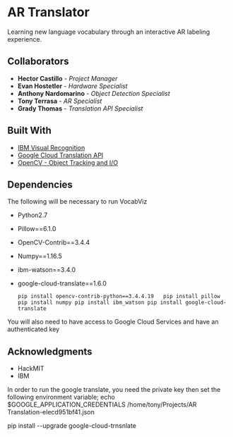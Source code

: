 # AR Translator

Learning new language vocabulary through an interactive AR labeling experience.


## Collaborators

* **Hector Castillo** - *Project Manager*
* **Evan Hostetler** - *Hardware Specialist*
* **Anthony Nardomarino** - *Object Detection Specialist* 
* **Tony Terrasa** - *AR Specialist* 
* **Grady Thomas** - *Translation API Specialist* 

## Built With

* [IBM Visual Recognition](https://cloud.ibm.com/catalog/services/visual-recognition)
* [Google Cloud Translation API](https://cloud.google.com/translate/?utm_source=google&utm_medium=cpc&utm_campaign=na-US-all-en-dr-bkws-all-all-trial-e-dr-1007179&utm_content=text-ad-none-any-DEV_c-CRE_297670894993-ADGP_Hybrid+%7C+AW+SEM+%7C+BKWS+%7C+US+%7C+en+%7C+EXA+~+ML/AI+~+Translation+API+~+google+cloud+translate-KWID_43700037004364741-kwd-166600839370&utm_term=KW_google%20cloud%20translate-ST_google+cloud+translate&gclid=Cj0KCQjwn_LrBRD4ARIsAFEQFKue6OWXW_-XTgIPRACTeE5FLx12wreHO63RJapJ-rZMMRt2lUtndhgaAvfXEALw_wcB)
* [OpenCV - Object Tracking and I/O](https://https://opencv.org/)


## Dependencies
The following will be necessary to run VocabViz

- Python2.7
- Pillow==6.1.0
- OpenCV-Contrib==3.4.4
- Numpy==1.16.5
- ibm-watson==3.4.0
- google-cloud-translate==1.6.0

  `
  pip install opencv-contrib-python==3.4.4.19  
  pip install pillow
  pip install numpy
  pip install ibm_watson
  pip install google-cloud-translate
  `

You will also need to have access to Google Cloud Services and have an authenticated key

## Acknowledgments

* HackMIT
* IBM


In order to run the google translate, you need the private key
then set the following environment variable;
echo $GOOGLE_APPLICATION_CREDENTIALS
/home/tony/Projects/AR Translation-elecd951bf41.json


pip install --upgrade google-cloud-trnsnlate

